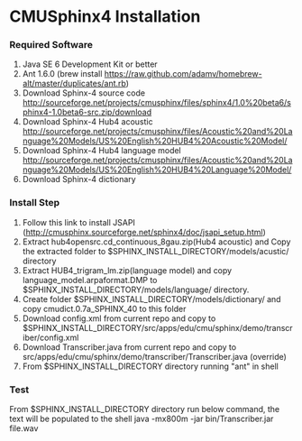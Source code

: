 # CMUSphinx4 Installation
### Required Software
1. Java SE 6 Development Kit or better
2. Ant 1.6.0 (brew install https://raw.github.com/adamv/homebrew-alt/master/duplicates/ant.rb)
3. Download Sphinx-4 source code
  http://sourceforge.net/projects/cmusphinx/files/sphinx4/1.0%20beta6/sphinx4-1.0beta6-src.zip/download
4. Download Sphinx-4 Hub4 acoustic 
  http://sourceforge.net/projects/cmusphinx/files/Acoustic%20and%20Language%20Models/US%20English%20HUB4%20Acoustic%20Model/
5. Download Sphinx-4 Hub4 language model
  http://sourceforge.net/projects/cmusphinx/files/Acoustic%20and%20Language%20Models/US%20English%20HUB4%20Language%20Model/ 
6. Download Sphinx-4 dictionary

### Install Step
1. Follow this link to install JSAPI (http://cmusphinx.sourceforge.net/sphinx4/doc/jsapi_setup.html)
2. Extract hub4opensrc.cd_continuous_8gau.zip(Hub4 acoustic) and Copy the extracted folder to $SPHINX_INSTALL_DIRECTORY/models/acustic/ directory 
3. Extract HUB4_trigram_lm.zip(language model) and copy language_model.arpaformat.DMP to $SPHINX_INSTALL_DIRECTORY/models/language/ directory.
4. Create folder $SPHINX_INSTALL_DIRECTORY/models/dictionary/ and copy cmudict.0.7a_SPHINX_40 to this folder
5. Download config.xml from current repo and copy to $SPHINX_INSTALL_DIRECTORY/src/apps/edu/cmu/sphinx/demo/transcriber/config.xml
6. Download Transcriber.java from current repo and copy to src/apps/edu/cmu/sphinx/demo/transcriber/Transcriber.java (override)
7. From $SPHINX_INSTALL_DIRECTORY directory running "ant" in shell

### Test
From $SPHINX_INSTALL_DIRECTORY directory run below command, the text will be populated to the shell
java -mx800m -jar bin/Transcriber.jar file.wav


